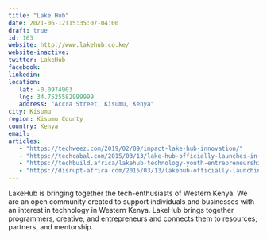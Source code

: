 ```yaml
---
title: "Lake Hub"
date: 2021-06-12T15:35:07-04:00
draft: true
id: 163
website: http://www.lakehub.co.ke/
website-inactive: 
twitter: LakeHub
facebook: 
linkedin: 
location: 
   lat: -0.0974903
   lng: 34.7525582999999
   address: "Accra Street, Kisumu, Kenya"
city: Kisumu
region: Kisumu County
country: Kenya
email: 
articles:
   - "https://techweez.com/2019/02/09/impact-lake-hub-innovation/"
   - "https://techcabal.com/2015/03/13/lake-hub-officially-launches-in-kisumu-kenya-on-march-13/"
   - "https://techbuild.africa/lakehub-technology-youth-entrepreneurship-kenya/"
   - "https://disrupt-africa.com/2015/03/13/lakehub-officially-launching-in-western-kenya/"
---
```

LakeHub is bringing together the tech-enthusiasts of Western Kenya. We are an open community created to support individuals and businesses with an interest in technology in Western Kenya. LakeHub brings together programmers, creative, and entrepreneurs and connects them to resources, partners, and mentorship. 
